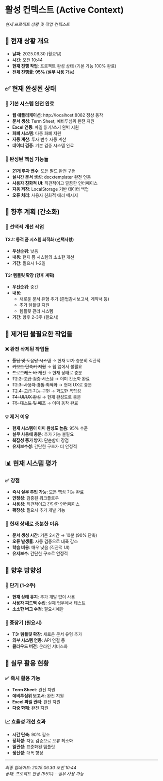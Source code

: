 # 활성 컨텍스트 (Active Context)
*현재 프로젝트 상황 및 작업 컨텍스트*

## 🎯 현재 상황 개요
- **날짜**: 2025.06.30 (월요일) 
- **시간**: 오전 10:44
- **현재 진행 작업**: 프로젝트 완성 상태 (기본 기능 100% 완료)
- **전체 진행률**: **95% (실무 사용 가능)**

## ✅ 현재 완성된 상태

### 🎉 기본 시스템 완전 완료
- **웹 애플리케이션**: http://localhost:8082 정상 동작
- **문서 생성**: Term Sheet, 예비투심위 완전 지원
- **Excel 연동**: 파일 읽기/쓰기 완벽 지원
- **화폐 시스템**: 다중 화폐 지원
- **자동 계산**: 투자 변수 자동 계산
- **데이터 검증**: 기본 검증 시스템 완료

### 🔧 완성된 핵심 기능들
- **21개 투자 변수**: 모든 필드 완전 구현
- **실시간 문서 생성**: docxtemplater 완전 연동
- **사용자 친화적 UI**: 직관적이고 깔끔한 인터페이스
- **자동 저장**: LocalStorage 기반 데이터 백업
- **오류 처리**: 사용자 친화적 에러 메시지

## 🎯 향후 계획 (간소화)

### 📅 **선택적 개선 작업**

#### **T2.1: 동적 폼 시스템 최적화** (선택사항)
- **우선순위**: 낮음
- **내용**: 현재 폼 시스템의 소소한 개선
- **기간**: 필요시 1-2일

#### **T3: 템플릿 확장** (향후 계획)
- **우선순위**: 중간 
- **내용**: 
  - 새로운 문서 유형 추가 (준법감시보고서, 계약서 등)
  - 추가 템플릿 지원
  - 템플릿 관리 시스템
- **기간**: 향후 2-3주 (필요시)

## 🚨 제거된 불필요한 작업들

### ❌ **완전 삭제된 작업들**
- ~~툴팁 및 도움말 시스템~~ → 현재 UI가 충분히 직관적
- ~~키보드 단축키 지원~~ → 웹 앱에서 불필요
- ~~프로그레스 바 개선~~ → 현재 상태로 충분
- ~~T2.2: 고급 검증 시스템~~ → 이미 간소화 완료
- ~~T2.3: 사용자 경험 최적화~~ → 현재 UX로 충분
- ~~T2.4: 고급 기능 구현~~ → 과도한 복잡성
- ~~T4: UI/UX 완성~~ → 현재 완성도로 충분
- ~~T5: 테스트 및 배포~~ → 이미 동작 완료

### 💡 **제거 이유**
- **현재 시스템이 이미 완성도 높음**: 95% 수준
- **실무 사용에 충분**: 추가 기능 불필요
- **복잡성 증가 방지**: 단순함이 장점
- **유지보수성**: 간단한 구조가 더 안정적

## 📊 현재 시스템 평가

### ✅ **강점**
- **즉시 실무 투입 가능**: 모든 핵심 기능 완료
- **안정성**: 검증된 워크플로우
- **사용성**: 직관적이고 간단한 인터페이스  
- **확장성**: 필요시 추가 개발 가능

### 🎯 **현재 상태로 충분한 이유**
- **문서 생성 시간**: 기존 2시간 → 10분 (90% 단축)
- **오류 발생률**: 자동 검증으로 대폭 감소
- **학습 비용**: 매우 낮음 (직관적 UI)
- **유지보수**: 간단한 구조로 안정적

## 🔮 향후 방향성

### 📅 **단기 (1-2주)**
- **현재 상태 유지**: 추가 개발 없이 사용
- **사용자 피드백 수집**: 실제 업무에서 테스트
- **소소한 버그 수정**: 필요시에만

### 📅 **중장기 (필요시)**
- **T3: 템플릿 확장**: 새로운 문서 유형 추가
- **외부 시스템 연동**: API 연결 등
- **클라우드 버전**: 온라인 서비스화

## 💼 실무 활용 현황

### ✅ **즉시 활용 가능**
- **Term Sheet**: 완전 지원
- **예비투심위 보고서**: 완전 지원
- **Excel 파일 관리**: 완전 지원
- **다중 화폐**: 완전 지원

### 📈 **효율성 개선 효과**
- **시간 단축**: 90% 감소
- **정확성**: 자동 검증으로 오류 최소화
- **일관성**: 표준화된 템플릿
- **생산성**: 대폭 향상

---

*최종 업데이트: 2025.06.30 오전 10:44*  
*상태: 프로젝트 완성 (95%) - 실무 사용 가능* 